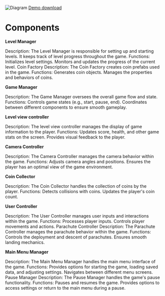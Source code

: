 ![Diagram](https://github.com/baruch1723/InsertTech/assets/29302311/4f3887c8-0b31-453d-969b-fc2b70600c5a)
[Demo download](https://drive.google.com/uc?export=download&id=1KgpLSZTvoAy8uASevyIdEr_zqHrdXymZ)
<h1>Components</h1>

**Level Manager**


Description: The Level Manager is responsible for setting up and starting levels. It keeps track of level progress throughout the game.
Functions:
Initializes level settings.
Monitors and updates the progress of the current level.
Coin Factory
Description: The Coin Factory creates coin prefabs used in the game.
Functions:
Generates coin objects.
Manages the properties and behaviors of coins.

**Game Manager**

Description: The Game Manager oversees the overall game flow and state.
Functions:
Controls game states (e.g., start, pause, end).
Coordinates between different components to ensure smooth gameplay.

**Level view controller**

Description: The level view controller manages the display of game information to the player.
Functions:
Updates score, health, and other game stats on the screen.
Provides visual feedback to the player.

**Camera Controller**

Description: The Camera Controller manages the camera behavior within the game.
Functions:
Adjusts camera angles and positions.
Ensures the player has an optimal view of the game environment.

**Coin Collector**

Description: The Coin Collector handles the collection of coins by the player.
Functions:
Detects collisions with coins.
Updates the player's coin count.

**User Controller**

Description: The User Controller manages user inputs and interactions within the game.
Functions:
Processes player inputs.
Controls player movements and actions.
Parachute Controller
Description: The Parachute Controller manages the parachute behavior within the game.
Functions:
Controls the deployment and descent of parachutes.
Ensures smooth landing mechanics.

**Main Menu Manager**

Description: The Main Menu Manager handles the main menu interface of the game.
Functions:
Provides options for starting the game, loading saved data, and adjusting settings.
Navigates between different menu screens.
Pause Manager
Description: The Pause Manager handles the game's pause functionality.
Functions:
Pauses and resumes the game.
Provides options to access settings or return to the main menu during a pause.
